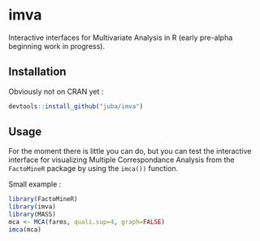 # imva
Interactive interfaces for Multivariate Analysis in R (early pre-alpha beginning work in progress).


## Installation

Obviously not on CRAN yet :

```r
devtools::install_github("juba/imva")
```
    
## Usage

For the moment there is little you can do, but you can test the interactive interface for visualizing Multiple Correspondance Analysis from the `FactoMineR` package by using the `imca())` function.

Small example :

```r
library(FactoMineR)
library(imva)
library(MASS)
mca <- MCA(farms, quali.sup=4, graph=FALSE)
imca(mca)
```
